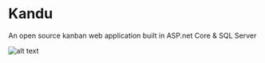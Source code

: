 # Kandu
An open source kanban web application built in ASP.net Core &amp; SQL Server

![alt text](http://www.markentingh.com/kandu-logo.png "Kanban Logo")
